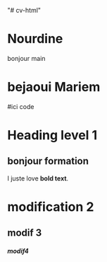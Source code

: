 "# cv-html" 

# Nourdine
bonjour main
# bejaoui Mariem 
#ici code 
# Heading level 1 
## bonjour formation 

I juste love **bold text**.

# modification 2
## modif 3

##### modif4
